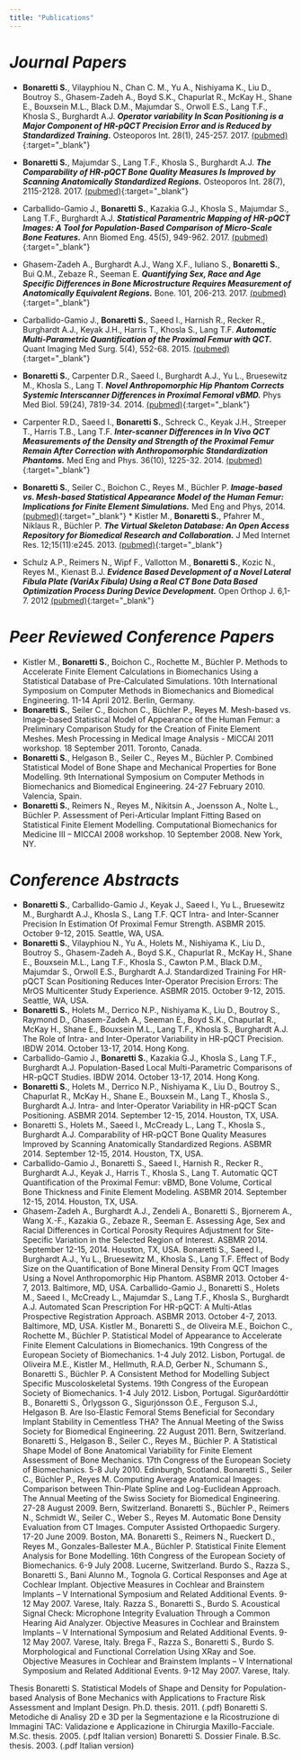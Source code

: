 ```yaml
---
title: "Publications"
---
```



# *Journal Papers*   

* **Bonaretti S.**, Vilayphiou N., Chan C. M., Yu A.,  Nishiyama K., Liu D., Boutroy S., Ghasem-Zadeh A., Boyd S.K., Chapurlat R., McKay H., Shane E., Bouxsein M.L., Black D.M., Majumdar S., Orwoll E.S., Lang T.F., Khosla S., Burghardt A.J. **_Operator variability In Scan Positioning is a Major Component of HR-pQCT Precision Error and is Reduced by Standardized Training._** Osteoporos Int. 28(1), 245-257. 2017. [(pubmed)](https://www.ncbi.nlm.nih.gov/pubmed/27475931){:target="_blank"}    

* **Bonaretti S.**, Majumdar S., Lang T.F., Khosla S., Burghardt A.J.  **_The Comparability of HR-pQCT Bone Quality Measures Is Improved by Scanning Anatomically Standardized Regions._** Osteoporos Int. 28(7), 2115-2128. 2017. [(pubmed)](https://www.ncbi.nlm.nih.gov/pubmed/28391447){:target="_blank"} 
* Carballido-Gamio J., **Bonaretti S.**, Kazakia G.J., Khosla S., Majumdar S., Lang T.F., Burghardt A.J. **_Statistical Paramentric Mapping of HR-pQCT Images: A Tool for Population-Based Comparison of Micro-Scale Bone Features._** Ann Biomed Eng. 45(5), 949-962. 2017. [(pubmed)](){:target="_blank"}     
* Ghasem-Zadeh A., Burghardt A.J., Wang X.F., Iuliano S., **Bonaretti S.**, Bui Q.M., Zebaze R., Seeman E. **_Quantifying Sex, Race and Age Specific Differences in Bone Microstructure Requires Measurement of Anatomically Equivalent Regions._** Bone. 101, 206-213. 2017. [(pubmed)](){:target="_blank"}    
* Carballido-Gamio J., **Bonaretti S.**, Saeed I., Harnish R., Recker R., Burghardt A.J., Keyak J.H., Harris T., Khosla S., Lang T.F. **_Automatic Multi-Parametric Quantification of the Proximal Femur with QCT._** Quant Imaging Med Surg. 5(4), 552-68. 2015. [(pubmed)](){:target="_blank"}   
* **Bonaretti S.**, Carpenter D.R., Saeed I., Burghardt A.J., Yu L., Bruesewitz M., Khosla S., Lang T. **_Novel Anthropomorphic Hip Phantom Corrects Systemic Interscanner Differences in Proximal Femoral vBMD._** Phys Med Biol. 59(24), 7819-34. 2014. [(pubmed)](){:target="_blank"}    
* Carpenter R.D., Saeed I., **Bonaretti S.**, Schreck C., Keyak J.H., Streeper T., Harris T.B., Lang T.F. **_Inter-scanner Differences in In Vivo QCT Measurements of the Density and Strength of the Proximal Femur Remain After Correction with Anthropomorphic Standardization Phantoms._** Med Eng and Phys. 36(10), 1225-32. 2014. [(pubmed)](){:target="_blank"}   
* **Bonaretti S.**, Seiler C., Boichon C., Reyes M., Büchler P. **_Image-based vs. Mesh-based Statistical Appearance Model of the Human Femur: Implications for Finite Element Simulations._** Med Eng and Phys, 2014. [(pubmed)](){:target="_blank"}    * Kistler M., **Bonaretti S.**, Pfahrer M., Niklaus R., Büchler P. **_The Virtual Skeleton Database: An Open Access Repository for Biomedical Research and Collaboration._** J Med Internet Res. 12;15(11):e245. 2013. [(pubmed)](){:target="_blank"}    
* Schulz A.P., Reimers N., Wipf F., Vallotton M., **Bonaretti S.**, Kozic N., Reyes M., Kienast B.J. **_Evidence Based Development of a Novel Lateral Fibula Plate (VariAx Fibula) Using a Real CT Bone Data Based Optimization Process During Device Development._** Open Orthop J. 6,1-7. 2012 [(pubmed)](){:target="_blank"}  


# *Peer Reviewed Conference Papers*  

* Kistler M., **Bonaretti S.**, Boichon C., Rochette M., Büchler P. Methods to Accelerate Finite Element Calculations in Biomechanics Using a Statistical Database of Pre-Calculated Simulations. 10th International Symposium on Computer Methods in Biomechanics and Biomedical Engineering. 11-14 April 2012. Berlin, Germany.   
* **Bonaretti S.**, Seiler C., Boichon C., Büchler P., Reyes M. Mesh-based vs. Image-based Statistical Model of Appearance of the Human Femur: a Preliminary Comparison Study for the Creation of Finite Element Meshes. Mesh Processing in Medical Image Analysis - MICCAI 2011 workshop. 18 September 2011. Toronto, Canada.  
* **Bonaretti S.**, Helgason B., Seiler C., Reyes M., Büchler P. Combined Statistical Model of Bone Shape and Mechanical Properties for Bone Modelling. 9th International Symposium on Computer Methods in Biomechanics and Biomedical Engineering. 24-27 February 2010. Valencia, Spain.  
* **Bonaretti S.**, Reimers N., Reyes M., Nikitsin A., Joensson A., Nolte L., Büchler P. Assessment of Peri-Articular Implant Fitting Based on Statistical Finite Element Modelling. Computational Biomechanics for Medicine III – MICCAI 2008 workshop. 10 September 2008. New York, NY.  

# *Conference Abstracts* 

* **Bonaretti S.**, Carballido-Gamio J., Keyak J., Saeed I., Yu L., Bruesewitz M., Burghardt A.J., Khosla S., Lang T.F. QCT Intra- and Inter-Scanner Precision In Estimation Of Proximal Femur Strength. ASBMR 2015. October 9-12, 2015. Seattle, WA, USA.   
* **Bonaretti S.**, Vilayphiou N., Yu A., Holets M., Nishiyama K., Liu D., Boutroy S., Ghasem-Zadeh A., Boyd S.K., Chapurlat R., McKay H., Shane E., Bouxsein M.L., Lang T.F., Khosla S., Cawton P.M., Black D.M., Majumdar S., Orwoll E.S., Burghardt A.J. Standardized Training For HR-pQCT Scan Positioning Reduces Inter-Operator Precision Errors: The MrOS Multicenter Study Experience. ASBMR 2015. October 9-12, 2015. Seattle, WA, USA.  
* **Bonaretti S.**, Holets M., Derrico N.P., Nishiyama K., Liu D., Boutroy S., Raymond D., Ghasem-Zadeh A., Seeman E., Boyd S.K., Chapurlat R., McKay H., Shane E., Bouxsein M.L., Lang T.F., Khosla S., Burghardt A.J. The Role of Intra- and Inter-Operator Variability in HR-pQCT Precision. IBDW 2014. October 13-17, 2014. Hong Kong.  
* Carballido-Gamio J., **Bonaretti S.**, Kazakia G.J., Khosla S., Lang T.F., Burghardt A.J. Population-Based Local Multi-Parametric Comparisons of HR-pQCT Studies. IBDW 2014. October 13-17, 2014. Hong Kong.  
* **Bonaretti S.**, Holets M., Derrico N.P., Nishiyama K., Liu D., Boutroy S., Chapurlat R., McKay H., Shane E., Bouxsein M., Lang T., Khosla S., Burghardt A.J. Intra- and Inter-Operator Variability in HR-pQCT Scan Positioning. ASBMR 2014. September 12-15, 2014. Houston, TX, USA.  
* Bonaretti S., Holets M., Saeed I., McCready L., Lang T., Khosla S., Burghardt A.J. Comparability of HR-pQCT Bone Quality Measures Improved by Scanning Anatomically Standardized Regions. ASBMR 2014. September 12-15, 2014. Houston, TX, USA.  
* Carballido-Gamio J., Bonaretti S., Saeed I., Harnish R., Recker R., Burghardt A.J., Keyak J., Harris T., Khosla S., Lang T. Automatic QCT Quantification of the Proximal Femur: vBMD, Bone Volume, Cortical Bone Thickness and Finite Element Modeling. ASBMR 2014. September 12-15, 2014. Houston, TX, USA.  
* Ghasem-Zadeh A., Burghardt A.J., Zendeli A., Bonaretti S., Bjornerem A., Wang X.-F., Kazakia G., Zebaze R., Seeman E. Assessing Age, Sex and Racial Differences in Cortical Porosity Requires Adjustment for Site-Specific Variation in the Selected Region of Interest. ASBMR 2014. September 12-15, 2014. Houston, TX, USA.
Bonaretti S., Saeed I., Burghardt A.J., Yu L., Bruesewitz M., Khosla S., Lang T.F. Effect of Body Size on the Quantification of Bone Mineral Density From QCT Images Using a Novel Anthropomorphic Hip Phantom. ASBMR 2013. October 4-7, 2013. Baltimore, MD, USA. 
Carballido-Gamio J., Bonaretti S., Holets M., Saeed I., McCready L., Majumdar S., Lang T.F., Khosla S., Burghardt A.J. Automated Scan Prescription For HR-pQCT: A Multi-Atlas Prospective Registration Approach. ASBMR 2013. October 4-7, 2013. Baltimore, MD, USA.
Kistler M., Bonaretti S., de Oliveira M.E., Boichon C., Rochette M., Büchler P. Statistical Model of Appearance to Accelerate Finite Element Calculations in Biomechanics. 19th Congress of the European Society of Biomechanics. 1-4 July 2012. Lisbon, Portugal.
de Oliveira M.E., Kistler M., Hellmuth, R.A.D, Gerber N., Schumann S., Bonaretti S., Büchler P. A Consistent Method for Modelling Subject Specific Muscoloskeletal Systems. 19th Congress of the European Society of Biomechanics. 1-4 July 2012. Lisbon, Portugal. 
Sigurðardóttir B., Bonaretti S., Örlygsson G., Sigurjónsson Ó.E., Ferguson S.J., Helgason B. Are Iso-Elastic Femoral Stems Beneficial for Secondary Implant Stability in Cementless THA? The Annual Meeting of the Swiss Society for Biomedical Engineering. 22 August 2011. Bern, Switzerland. 
Bonaretti S., Helgason B., Seiler C., Reyes M., Büchler P. A Statistical Shape Model of Bone Anatomical Variability for Finite Element Assessment of Bone Mechanics. 17th Congress of the European Society of Biomechanics. 5-8 July 2010. Edinburgh, Scotland. 
Bonaretti S., Seiler C.,  Büchler P., Reyes M. Computing Average Anatomical Images: Comparison between Thin-Plate Spline and Log-Euclidean Approach. The Annual Meeting of the Swiss Society for Biomedical Engineering. 27-28 August 2009. Bern, Switzerland. 
Bonaretti S., Büchler P., Reimers N., Schmidt W., Seiler C., Weber S., Reyes M. Automatic Bone Density Evaluation from CT Images. Computer Assisted Orthopaedic Surgery. 17-20 June 2009. Boston, MA. 
Bonaretti S., Reimers N., Rueckert D., Reyes M., Gonzales-Ballester M.A., Büchler P. Statistical Finite Element Analysis for Bone Modelling. 16th Congress of the European Society of Biomechanics. 6-9 July 2008. Lucerne, Switzerland. 
Burdo S., Razza S., Bonaretti S., Bani Alunno M., Tognola G. Cortical Responses and Age at Cochlear Implant. Objective Measures in Cochlear and Brainstem Implants – V International Symposium and Related Additional Events. 9-12 May 2007. Varese, Italy. 
Razza S., Bonaretti S., Burdo S. Acoustical Signal Check: Microphone Integrity Evaluation Through a Common Hearing Aid Analyzer. Objective Measures in Cochlear and Brainstem Implants – V International Symposium and Related Additional Events. 9-12 May 2007. Varese, Italy. 
Brega F., Razza S., Bonaretti S., Burdo S. Morphological and Functional Correlation Using XRay and Soe. Objective Measures in Cochlear and Brainstem Implants – V International Symposium and Related Additional Events. 9-12 May 2007. Varese, Italy. ​

Thesis
Bonaretti S. Statistical Models of Shape and Density for Population-based Analysis of Bone Mechanics with Applications to Fracture Risk Assessment and Implant Design. Ph.D. thesis. 2011. (.pdf)
﻿Bonaretti S. Metodiche di Analisy 2D e 3D per la Segmentazione e la Ricostruzione di Immagini TAC: Validazione e Applicazione in Chirurgia Maxillo-Facciale. M.Sc. thesis. 2005.﻿ (.pdf Italian version)
﻿Bonaretti S. Dossier Finale. B.Sc. thesis. 2003. ﻿(.pdf Italian version) 
